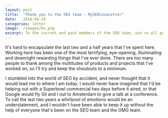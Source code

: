 ```yaml
---
layout: post
title:  "Thank you to the SEO team - MySEOLoveLetter"
date:   2018-09-29
categories: letter
image:  /images/hn.png
excerpt: To the current and past members of the SEO team, you're all god damn rockstars. You're also the reason why I love coming into work everyday.
---
```

It's hard to encapsulate the last two and a half years that I've spent here. Working here has been one of the most terrifying, eye-opening, illuminating and downright rewarding things that I've ever done. There are too many people to thank among the multitudes of products and projects that I've worked on, so I'll try and keep the shoutouts to a minimum.

I stumbled into the world of SEO by accident, and never thought that it would lead me to where I am today.  I would never have imagined that I'd be helping out with a Superbowl commercial two days before it aired, or that Google would fly Gil and I out to Amsterdam to give a talk at a conference. To call the last two years a whirlpool of emotions would be an understatement, and I wouldn't have been able to keep it up without the help of everyone that's been on the SEO team and the OMG team.








